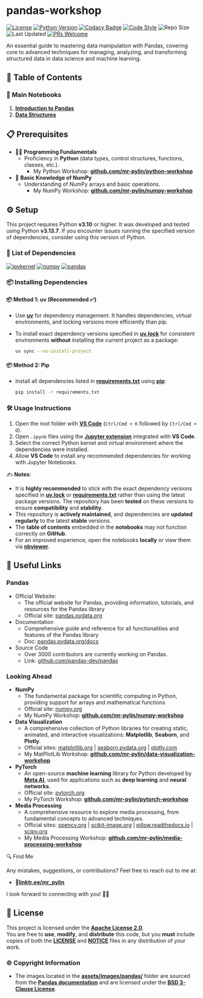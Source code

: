 # pandas-workshop

[![License](https://img.shields.io/github/license/mr-pylin/pandas-workshop?color=blue)](https://github.com/mr-pylin/pandas-workshop/blob/main/LICENSE)
[![Python Version](https://img.shields.io/badge/Python-3.13.7-yellow?logo=python&logoColor=white)](https://www.python.org/downloads/release/python-3137/)
[![Codacy Badge](https://app.codacy.com/project/badge/Grade/2a1d33539e8f47b08c75c76629c944ca)](https://app.codacy.com/gh/mr-pylin/pandas-workshop/dashboard?utm_source=gh&utm_medium=referral&utm_content=&utm_campaign=Badge_grade)
[![Code Style](https://img.shields.io/badge/code%20style-black-black.svg)](https://github.com/psf/black)
![Repo Size](https://img.shields.io/github/repo-size/mr-pylin/pandas-workshop?color=lightblue)
![Last Updated](https://img.shields.io/github/last-commit/mr-pylin/pandas-workshop?color=orange)
[![PRs Welcome](https://img.shields.io/badge/PRs-welcome-brightgreen?color=brightgreen)](https://github.com/mr-pylin/pandas-workshop/pulls)

An essential guide to mastering data manipulation with Pandas, covering core to advanced techniques for managing, analyzing, and transforming structured data in data science and machine learning.

## 📖 Table of Contents

### 📖 Main Notebooks

1. [**Introduction to Pandas**](./code/01-introduction.ipynb)
1. [**Data Structures**](./code/02-data-structures.ipynb)

## 📋 Prerequisites

- 👨‍💻 **Programming Fundamentals**
  - Proficiency in **Python** (data types, control structures, functions, classes, etc.).
    - My Python Workshop: [**github.com/mr-pylin/python-workshop**](https://github.com/mr-pylin/python-workshop)
- 🔢 **Basic Knowledge of NumPy**
  - Understanding of NumPy arrays and basic operations.
    - My NumPy Workshop: [**github.com/mr-pylin/numpy-workshop**](https://github.com/mr-pylin/numpy-workshop)

## ⚙️ Setup

This project requires Python **v3.10** or higher. It was developed and tested using Python **v3.13.7**. If you encounter issues running the specified version of dependencies, consider using this version of Python.

### 📝 List of Dependencies

[![ipykernel](https://img.shields.io/badge/ipykernel-6.30.1-ff69b4)](https://pypi.org/project/ipykernel/6.30.1/)
[![numpy](https://img.shields.io/badge/numpy-2.3.2-orange)](https://pypi.org/project/numpy/2.3.2/)
[![pandas](https://img.shields.io/badge/pandas-2.3.2-yellow)](https://pypi.org/project/pandas/2.3.2/)
<!-- [![ipywidgets](https://img.shields.io/badge/ipywidgets-8.1.5-ff6347)](https://pypi.org/project/ipywidgets/8.1.5/) -->

### 📦 Installing Dependencies

#### 📦 Method 1: uv (**Recommended** ✅)

- Use [**uv**](https://docs.astral.sh/uv/) for dependency management. It handles dependencies, virtual environments, and locking versions more efficiently than pip.  
- To install exact dependency versions specified in [**uv.lock**](./uv.lock) for consistent environments **without** installing the current project as a package:

  ```bash
  uv sync --no-install-project
  ```

#### 📦 Method 2: Pip

- Install all dependencies listed in [**requirements.txt**](./requirements.txt) using [**pip**](https://pip.pypa.io/en/stable/installation/):

  ```bash
  pip install -r requirements.txt
  ```

### 🛠️ Usage Instructions

1. Open the root folder with [**VS Code**](https://code.visualstudio.com/) (`Ctrl/Cmd + K` followed by `Ctrl/Cmd + O`).
1. Open `.ipynb` files using the [**Jupyter extension**](https://marketplace.visualstudio.com/items?itemName=ms-toolsai.jupyter) integrated with **VS Code**.
1. Select the correct Python kernel and virtual environment where the dependencies were installed.
1. Allow **VS Code** to install any recommended dependencies for working with Jupyter Notebooks.

✍️ **Notes**:  

- It is **highly recommended** to stick with the exact dependency versions specified in [**uv.lock**](./uv.lock) or [**requirements.txt**](./requirements.txt) rather than using the latest package versions. The repository has been **tested** on these versions to ensure **compatibility** and **stability**.
- This repository is **actively maintained**, and dependencies are **updated regularly** to the latest **stable** versions.
- The **table of contents** embedded in the **notebooks** may not function correctly on **GitHub**.
- For an improved experience, open the notebooks **locally** or view them via [**nbviewer**](https://nbviewer.org/github/mr-pylin/pandas-workshop).

## 🔗 Useful Links

### **Pandas**

- Official Website:
  - The official website for Pandas, providing information, tutorials, and resources for the Pandas library
  - Official site: [pandas.pydata.org](https://pandas.pydata.org/)
- Documentation
  - Comprehensive guide and reference for all functionalities and features of the Pandas library
  - Doc: [pandas.pydata.org/docs](https://pandas.pydata.org/docs/)
- Source Code
  - Over 3000 contributors are currently working on Pandas.
  - Link: [github.com/pandas-dev/pandas](https://github.com/pandas-dev/pandas)

### **Looking Ahead**

- **NumPy**
  - The fundamental package for scientific computing in Python, providing support for arrays and mathematical functions
  - Official site: [numpy.org](https://numpy.org/)
  - My NumPy Workshop: [**github.com/mr-pylin/numpy-workshop**](https://github.com/mr-pylin/numpy-workshop)
- **Data Visualization**
  - A comprehensive collection of Python libraries for creating static, animated, and interactive visualizations: **Matplotlib**, **Seaborn**, and **Plotly**.
  - Official sites: [matplotlib.org](https://matplotlib.org/) | [seaborn.pydata.org](https://seaborn.pydata.org/) | [plotly.com](https://plotly.com/)
  - My MatPlotLib Workshop: [**github.com/mr-pylin/data-visualization-workshop**](https://github.com/mr-pylin/data-visualization-workshop)
- **PyTorch**
  - An open-source **machine learning** library for Python developed by [**Meta AI**](https://ai.meta.com/), used for applications such as **deep learning** and **neural networks**.
  - Official site: [pytorch.org](https://pytorch.org/)
  - My PyTorch Workshop: [**github.com/mr-pylin/pytorch-workshop**](https://github.com/mr-pylin/pytorch-workshop)
- **Media Processing**
  - A comprehensive resource to explore media processing, from fundamental concepts to advanced techniques.
  - Official sites: [opencv.org](https://opencv.org/) | [scikit-image.org](https://scikit-image.org/) | [pillow.readthedocs.io](https://pillow.readthedocs.io/en/stable/index.html) | [scipy.org](https://scipy.org/)
  - My Media Processing Workshop: [**github.com/mr-pylin/media-processing-workshop**](https://github.com/mr-pylin/media-processing-workshop)

 🔍 Find Me

Any mistakes, suggestions, or contributions? Feel free to reach out to me at:

- 📍[**linktr.ee/mr_pylin**](https://linktr.ee/mr_pylin)

I look forward to connecting with you! 🏃‍♂️

## 📄 License

This project is licensed under the **[Apache License 2.0](./LICENSE)**.  
You are free to **use**, **modify**, and **distribute** this code, but you **must** include copies of both the [**LICENSE**](./LICENSE) and [**NOTICE**](./NOTICE) files in any distribution of your work.

### ©️ Copyright Information

- The images located in the [**assets/images/pandas/**](./assets/images/pandas/) folder are sourced from the [**Pandas documentation**](https://pandas.pydata.org/docs/) and are licensed under the [**BSD 3-Clause License**](https://github.com/pandas-dev/pandas/blob/main/LICENSE).
